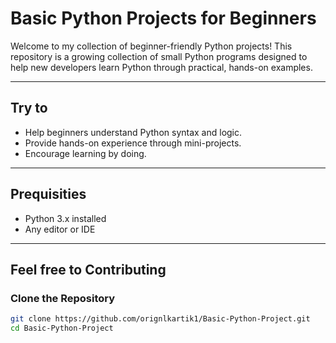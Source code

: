 # Basic Python Projects for Beginners

Welcome to my collection of beginner-friendly Python projects! This repository is a growing collection of small Python programs designed to help new developers learn Python through practical, hands-on examples.

---

## Try to 

- Help beginners understand Python syntax and logic.
- Provide hands-on experience through mini-projects.
- Encourage learning by doing.

---

## Prequisities

- Python 3.x installed  
- Any editor or IDE


---
## Feel free to Contributing

### Clone the Repository

```bash
git clone https://github.com/orignlkartik1/Basic-Python-Project.git
cd Basic-Python-Project
